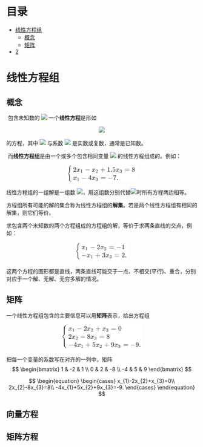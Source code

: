 # 目录

<!-- TOC -->

- [线性方程组](#线性方程组)
  - [概念](#概念)
  - [矩阵](矩阵)
- [2](#生成模型与判别模型)

<!-- /TOC -->

# 线性方程组

## 概念

​      包含未知数的 <img src="http://latex.codecogs.com/gif.latex?{x_{1},x_{2},\cdots,x_{n}}" /> 一个**线性方程**是形如

<div align="center"><img src="http://latex.codecogs.com/gif.latex?{a_{1}x_{1}+a_{2}x_{2}+\cdots+a_{n}x_{n}=b}" /></div>

的方程，其中 <img src="http://latex.codecogs.com/gif.latex?{b}" /> 与系数 <img src="http://latex.codecogs.com/gif.latex?{a_{1},a_{2},\cdots,a_{n}}" /> 是实数或复数，通常是已知数。

​      而**线性方程组**是由一个或多个包含相同变量 <img src="http://latex.codecogs.com/gif.latex?{x_{1},x_{2},\cdots,x_{n}}" /> 的线性方程组成的。例如：

<div align="center"><img src="../_image/线代_1.png" height="" /></div>

线性方程组的一组解是一组数 <img src="http://latex.codecogs.com/gif.latex?{\left(s_{1},s_{2},\cdots,s_{n} \right)}" />，用这组数分别代替<img src="http://latex.codecogs.com/gif.latex?{x_{1},x_{2},\cdots,x_{n}}" />时所有方程两边相等。

​	方程组所有可能的解的集合称为线性方程组的**解集**。若是两个线性方程组有相同的解集，则它们等价。

​       求包含两个未知数的两个方程组成的方程组的解，等价于求两条直线的交点，例如：

<div align="center"><img src="../_image/线代_2.png" height="" /></div>

这两个方程的图形都是直线，两条直线可能交于一点、不相交(平行)、重合，分别对应于一个解、无解、无穷多解的情况。

## 矩阵

​	一个线性方程组包含的主要信息可以用**矩阵**表示，给出方程组

<div align="center"><img src="../_image/线代_3.png" height="" /></div>

把每一个变量的系数写在对齐的一列中，矩阵
$$
\begin{bmatrix}
1 & -2 & 1 \\
0 & 2 & -8 \\
-4 & 5 & 9 
\end{bmatrix} 
$$

$$
\begin{equation}
\begin{cases}
x_{1}-2x_{2}+x_{3}=0\\
2x_{2}-8x_{3}=8\\
-4x_{1}+5x_{2}+9x_{3}=-9.
\end{cases}
\end{equation}
$$


## 向量方程



## 矩阵方程

